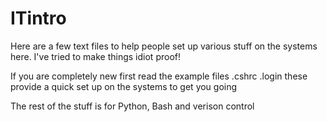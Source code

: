 ITintro
=======
Here are a few text files to help people set up various stuff on the systems
here.
I've tried to make things idiot proof! 

If you are completely new first read the example files
.cshrc
.login 
these provide a quick set up on the systems to get you going

The rest of the stuff is for Python, Bash and verison control

